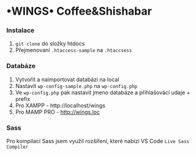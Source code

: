 # •WINGS• Coffee&Shishabar

### Instalace

1. `git clone` do složky htdocs
2. Přejmenovaní `.htaccess-sample` na `.htaccsess`

### Databáze

1. Vytvořit a naimportovat databázi na local
2. Nastavit `wp-config-sample.php` na `wp-config.php`
3. Ve `wp-config.php` pak nastavit jmeno databáze a přihlašovácí udaje + prefix
4. Pro XAMPP - http://localhost/wings
5. Pro MAMP PRO - http://wings.loc

### Sass

Pro kompilací Sass jsem využil rozšíření, které nabízí VS Code `Live Sass Compiler`

